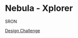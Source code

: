 # Nebula - Xplorer
SRON

[Design Challenge](https://github.com/fdnd-agency/nebulaxplorer/wiki/Design-Challenge)
